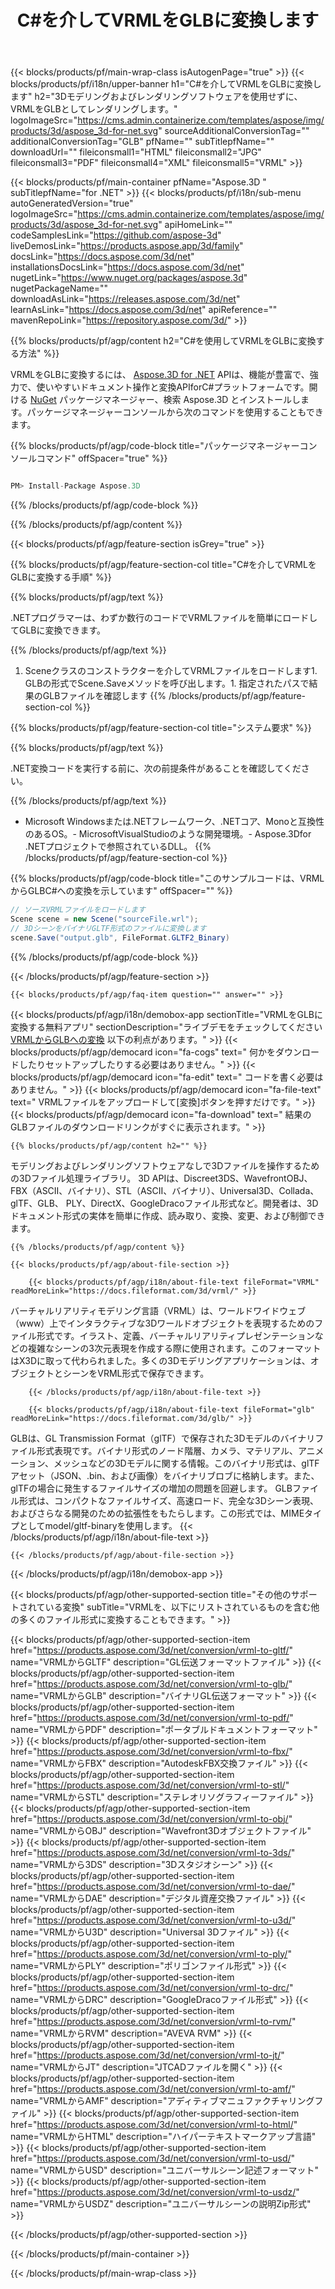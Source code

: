 ﻿---
title: C#を介してVRMLをGLBに変換します 
weight: 530
url: /ja/net/conversion/vrml-to-glb/ 
description: VRMLからGLBC#への変換のサンプルコード。 VB .NET、Asp .NET、または任意の.NETベースのアプリケーション内でのバッチVRMLファイルからGLBへの変換にはAPIサンプルコードを使用します。
---
{{< blocks/products/pf/main-wrap-class isAutogenPage="true" >}}
{{< blocks/products/pf/i18n/upper-banner h1="C#を介してVRMLをGLBに変換します" h2="3Dモデリングおよびレンダリングソフトウェアを使用せずに、VRMLをGLBとしてレンダリングします。" logoImageSrc="https://cms.admin.containerize.com/templates/aspose/img/products/3d/aspose_3d-for-net.svg" sourceAdditionalConversionTag="" additionalConversionTag="GLB" pfName="" subTitlepfName="" downloadUrl="" fileiconsmall1="HTML" fileiconsmall2="JPG" fileiconsmall3="PDF" fileiconsmall4="XML" fileiconsmall5="VRML" >}}

{{< blocks/products/pf/main-container pfName="Aspose.3D " subTitlepfName="for .NET" >}}
{{< blocks/products/pf/i18n/sub-menu autoGeneratedVersion="true" logoImageSrc="https://cms.admin.containerize.com/templates/aspose/img/products/3d/aspose_3d-for-net.svg" apiHomeLink="" codeSamplesLink="https://github.com/aspose-3d" liveDemosLink="https://products.aspose.app/3d/family" docsLink="https://docs.aspose.com/3d/net" installationsDocsLink="https://docs.aspose.com/3d/net" nugetLink="https://www.nuget.org/packages/aspose.3d" nugetPackageName="" downloadAsLink="https://releases.aspose.com/3d/net" learnAsLink="https://docs.aspose.com/3d/net" apiReference="" mavenRepoLink="https://repository.aspose.com/3d/" >}}

{{% blocks/products/pf/agp/content h2="C#を使用してVRMLをGLBに変換する方法" %}}

 VRMLをGLBに変換するには、
 [Aspose.3D for .NET](https://products.aspose.com/3d/net) 
 APIは、機能が豊富で、強力で、使いやすいドキュメント操作と変換APIforC#プラットフォームです。開ける
 [NuGet](https://www.nuget.org/packages/aspose.3d) 
 パッケージマネージャー、検索
 Aspose.3D 
 とインストールします。パッケージマネージャーコンソールから次のコマンドを使用することもできます。

{{% blocks/products/pf/agp/code-block title="パッケージマネージャーコンソールコマンド" offSpacer="true" %}}

```cs

PM> Install-Package Aspose.3D


```

{{% /blocks/products/pf/agp/code-block %}}

{{% /blocks/products/pf/agp/content %}}

{{< blocks/products/pf/agp/feature-section isGrey="true" >}}

{{% blocks/products/pf/agp/feature-section-col title="C#を介してVRMLをGLBに変換する手順" %}}

{{% blocks/products/pf/agp/text %}}

 .NETプログラマーは、わずか数行のコードでVRMLファイルを簡単にロードしてGLBに変換できます。

{{% /blocks/products/pf/agp/text %}}

1. Sceneクラスのコンストラクターを介してVRMLファイルをロードします1. GLBの形式でScene.Saveメソッドを呼び出します。1. 指定されたパスで結果のGLBファイルを確認します
{{% /blocks/products/pf/agp/feature-section-col %}}

{{% blocks/products/pf/agp/feature-section-col title="システム要求" %}}

{{% blocks/products/pf/agp/text %}}

 .NET変換コードを実行する前に、次の前提条件があることを確認してください。

{{% /blocks/products/pf/agp/text %}}

- Microsoft Windowsまたは.NETフレームワーク、.NETコア、Monoと互換性のあるOS。- MicrosoftVisualStudioのような開発環境。- Aspose.3Dfor .NETプロジェクトで参照されているDLL。
{{% /blocks/products/pf/agp/feature-section-col %}}

{{% blocks/products/pf/agp/code-block title="このサンプルコードは、VRMLからGLBC#への変換を示しています" offSpacer="" %}}

```cs
// ソースVRMLファイルをロードします
Scene scene = new Scene("sourceFile.wrl");
// 3DシーンをバイナリGLTF形式のファイルに変換します
scene.Save("output.glb", FileFormat.GLTF2_Binary)

```

{{% /blocks/products/pf/agp/code-block %}}

{{< /blocks/products/pf/agp/feature-section >}}

    {{< blocks/products/pf/agp/faq-item question="" answer="" >}}
 

<!-- aboutfile Starts -->

{{< blocks/products/pf/agp/i18n/demobox-app sectionTitle="VRMLをGLBに変換する無料アプリ" sectionDescription="ライブデモをチェックしてください [VRMLからGLBへの変換](https://products.aspose.app/3d/conversion/vrml-to-glb) 以下の利点があります。" >}}
        {{< blocks/products/pf/agp/democard icon="fa-cogs" text=" 何かをダウンロードしたりセットアップしたりする必要はありません。" >}}
        {{< blocks/products/pf/agp/democard icon="fa-edit" text=" コードを書く必要はありません。" >}}
        {{< blocks/products/pf/agp/democard icon="fa-file-text" text=" VRMLファイルをアップロードして[変換]ボタンを押すだけです。" >}}
        {{< blocks/products/pf/agp/democard icon="fa-download" text=" 結果のGLBファイルのダウンロードリンクがすぐに表示されます。" >}}

    {{% blocks/products/pf/agp/content h2="" %}}

 モデリングおよびレンダリングソフトウェアなしで3Dファイルを操作するための3Dファイル処理ライブラリ。 3D APIは、Discreet3DS、WavefrontOBJ、FBX（ASCII、バイナリ）、STL（ASCII、バイナリ）、Universal3D、Collada、glTF、GLB、 PLY、DirectX、GoogleDracoファイル形式など。開発者は、3Dドキュメント形式の実体を簡単に作成、読み取り、変換、変更、および制御できます。



    {{% /blocks/products/pf/agp/content %}}

    {{< blocks/products/pf/agp/about-file-section >}}

        {{< blocks/products/pf/agp/i18n/about-file-text fileFormat="VRML" readMoreLink="https://docs.fileformat.com/3d/vrml/" >}}
バーチャルリアリティモデリング言語（VRML）は、ワールドワイドウェブ（www）上でインタラクティブな3Dワールドオブジェクトを表現するためのファイル形式です。イラスト、定義、バーチャルリアリティプレゼンテーションなどの複雑なシーンの3次元表現を作成する際に使用されます。このフォーマットはX3Dに取って代わられました。多くの3Dモデリングアプリケーションは、オブジェクトとシーンをVRML形式で保存できます。

        {{< /blocks/products/pf/agp/i18n/about-file-text >}}

        {{< blocks/products/pf/agp/i18n/about-file-text fileFormat="glb" readMoreLink="https://docs.fileformat.com/3d/glb/" >}}
GLBは、GL Transmission Format（glTF）で保存された3Dモデルのバイナリファイル形式表現です。バイナリ形式のノード階層、カメラ、マテリアル、アニメーション、メッシュなどの3Dモデルに関する情報。このバイナリ形式は、glTFアセット（JSON、.bin、および画像）をバイナリブロブに格納します。また、glTFの場合に発生するファイルサイズの増加の問題を回避します。 GLBファイル形式は、コンパクトなファイルサイズ、高速ロード、完全な3Dシーン表現、およびさらなる開発のための拡張性をもたらします。この形式では、MIMEタイプとしてmodel/gltf-binaryを使用します。
        {{< /blocks/products/pf/agp/i18n/about-file-text >}}

    {{< /blocks/products/pf/agp/about-file-section >}}

{{< /blocks/products/pf/agp/i18n/demobox-app >}}

<!-- aboutfile Ends -->

{{< blocks/products/pf/agp/other-supported-section title="その他のサポートされている変換" subTitle="VRMLを、以下にリストされているものを含む他の多くのファイル形式に変換することもできます。" >}}

{{< blocks/products/pf/agp/other-supported-section-item href="https://products.aspose.com/3d/net/conversion/vrml-to-gltf/" name="VRMLからGLTF" description="GL伝送フォーマットファイル" >}}
{{< blocks/products/pf/agp/other-supported-section-item href="https://products.aspose.com/3d/net/conversion/vrml-to-glb/" name="VRMLからGLB" description="バイナリGL伝送フォーマット" >}}
{{< blocks/products/pf/agp/other-supported-section-item href="https://products.aspose.com/3d/net/conversion/vrml-to-pdf/" name="VRMLからPDF" description="ポータブルドキュメントフォーマット" >}}
{{< blocks/products/pf/agp/other-supported-section-item href="https://products.aspose.com/3d/net/conversion/vrml-to-fbx/" name="VRMLからFBX" description="AutodeskFBX交換ファイル" >}}
{{< blocks/products/pf/agp/other-supported-section-item href="https://products.aspose.com/3d/net/conversion/vrml-to-stl/" name="VRMLからSTL" description="ステレオリソグラフィーファイル" >}}
{{< blocks/products/pf/agp/other-supported-section-item href="https://products.aspose.com/3d/net/conversion/vrml-to-obj/" name="VRMLからOBJ" description="Wavefront3Dオブジェクトファイル" >}}
{{< blocks/products/pf/agp/other-supported-section-item href="https://products.aspose.com/3d/net/conversion/vrml-to-3ds/" name="VRMLから3DS" description="3Dスタジオシーン" >}}
{{< blocks/products/pf/agp/other-supported-section-item href="https://products.aspose.com/3d/net/conversion/vrml-to-dae/" name="VRMLからDAE" description="デジタル資産交換ファイル" >}}
{{< blocks/products/pf/agp/other-supported-section-item href="https://products.aspose.com/3d/net/conversion/vrml-to-u3d/" name="VRMLからU3D" description="Universal 3Dファイル" >}}
{{< blocks/products/pf/agp/other-supported-section-item href="https://products.aspose.com/3d/net/conversion/vrml-to-ply/" name="VRMLからPLY" description="ポリゴンファイル形式" >}}
{{< blocks/products/pf/agp/other-supported-section-item href="https://products.aspose.com/3d/net/conversion/vrml-to-drc/" name="VRMLからDRC" description="GoogleDracoファイル形式" >}}
{{< blocks/products/pf/agp/other-supported-section-item href="https://products.aspose.com/3d/net/conversion/vrml-to-rvm/" name="VRMLからRVM" description="AVEVA RVM" >}}
{{< blocks/products/pf/agp/other-supported-section-item href="https://products.aspose.com/3d/net/conversion/vrml-to-jt/" name="VRMLからJT" description="JTCADファイルを開く" >}}
{{< blocks/products/pf/agp/other-supported-section-item href="https://products.aspose.com/3d/net/conversion/vrml-to-amf/" name="VRMLからAMF" description="アディティブマニュファクチャリングファイル" >}}
{{< blocks/products/pf/agp/other-supported-section-item href="https://products.aspose.com/3d/net/conversion/vrml-to-html/" name="VRMLからHTML" description="ハイパーテキストマークアップ言語" >}}
{{< blocks/products/pf/agp/other-supported-section-item href="https://products.aspose.com/3d/net/conversion/vrml-to-usd/" name="VRMLからUSD" description="ユニバーサルシーン記述フォーマット" >}}
{{< blocks/products/pf/agp/other-supported-section-item href="https://products.aspose.com/3d/net/conversion/vrml-to-usdz/" name="VRMLからUSDZ" description="ユニバーサルシーンの説明Zip形式" >}}

{{< /blocks/products/pf/agp/other-supported-section >}}

{{< /blocks/products/pf/main-container >}}
    
{{< /blocks/products/pf/main-wrap-class >}}
